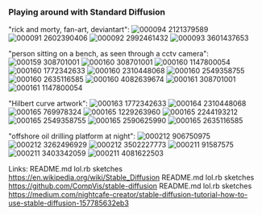 ### Playing around with Standard Diffusion
"rick and morty, fan-art, deviantart": ![000094 2121379589](https://user-images.githubusercontent.com/44345/190524644-919ad5de-1595-4f34-ae54-9fdbb4a07da8.png) ![000091 2602390406](https://user-images.githubusercontent.com/44345/190524635-28737c6d-918a-447e-914a-d2d57226dda9.png) ![000092 2992461432](https://user-images.githubusercontent.com/44345/190524639-8669c8d1-2950-4578-baec-0a0864bf5e56.png) ![000093 3601437653](https://user-images.githubusercontent.com/44345/190524641-80576736-eb5d-4c7a-8652-b82487a24791.png)   "person sitting on a bench, as seen through a cctv camera": ![000159 308701001](https://user-images.githubusercontent.com/44345/190524311-6ea229f1-49d8-4f71-ac4f-5788f8ba3691.png) ![000160 308701001](https://user-images.githubusercontent.com/44345/190524312-8c8437a9-e05f-493f-a602-79d3165ddae0.png) ![000160 1147800054](https://user-images.githubusercontent.com/44345/190524316-5e7eee8f-dc2c-4c70-8006-5de0366e0a3c.png) ![000160 1772342633](https://user-images.githubusercontent.com/44345/190524318-fa221ccb-2fb7-41a1-981b-17c5fc48c5bf.png) ![000160 2310448068](https://user-images.githubusercontent.com/44345/190524320-2564836b-0bc8-41d3-a0ba-1429cf47e52a.png) ![000160 2549358755](https://user-images.githubusercontent.com/44345/190524323-22bb28a9-e90c-4432-ad6c-a6b0fe161df9.png) ![000160 2635116585](https://user-images.githubusercontent.com/44345/190524324-d44f7042-13b5-4b20-ab16-5af3e2bc35e2.png) ![000160 4082639674](https://user-images.githubusercontent.com/44345/190524327-bb850816-0b76-4a28-bad2-066e5e684774.png) ![000161 308701001](https://user-images.githubusercontent.com/44345/190524328-dbe750b9-75fc-4982-9913-204444a0eb0e.png) ![000161 1147800054](https://user-images.githubusercontent.com/44345/190524330-37e8cbbd-86fe-40cb-a009-b373de3121da.png)    "Hilbert curve artwork": ![000163 1772342633](https://user-images.githubusercontent.com/44345/190524223-acc8e18f-06d8-412c-9fde-dd0abd7c1b25.png) ![000164 2310448068](https://user-images.githubusercontent.com/44345/190524227-b3ee7fdb-99a2-4176-b201-30c28db870f6.png) ![000165 769978324](https://user-images.githubusercontent.com/44345/190524229-e1b4c1b2-60c8-4914-87ca-e55a7199822a.png) ![000165 1229263960](https://user-images.githubusercontent.com/44345/190524232-5b730bb5-b1e7-4b95-9419-429717bdf101.png) ![000165 2244193212](https://user-images.githubusercontent.com/44345/190524234-7d8593a2-7b3c-4fc6-a509-0650a2990763.png) ![000165 2549358755](https://user-images.githubusercontent.com/44345/190524236-cefbaa76-5c2a-478b-afa4-9714c2eaca19.png) ![000165 2590625990](https://user-images.githubusercontent.com/44345/190524237-87daee7c-90dd-4a84-ae58-7a4096ae851e.png) ![000165 2635116585](https://user-images.githubusercontent.com/44345/190524240-b04fbe99-4518-47e5-912f-80895f072f5b.png)   "offshore oil drilling platform at night": ![000212 906750975](https://user-images.githubusercontent.com/44345/190524169-af80fc61-f3fc-4d8c-9202-13074787fad1.png) ![000212 3262496929](https://user-images.githubusercontent.com/44345/190524171-7380fdc9-527c-4949-be05-c629ea7c8a2f.png) ![000212 3502227773](https://user-images.githubusercontent.com/44345/190524174-5b2c368f-a804-461f-bc06-facb164c0400.png) ![000211 91587575](https://user-images.githubusercontent.com/44345/190524161-42770f39-61f4-4327-a67f-17fd2c7335d2.png) ![000211 3403342059](https://user-images.githubusercontent.com/44345/190524166-fe0b3044-aef2-428d-89a3-37f876efaebc.png) ![000211 4081622503](https://user-images.githubusercontent.com/44345/190524167-7af798a8-6f15-43ed-b411-87ef46841627.png)   Links: README.md lol.rb sketches https://en.wikipedia.org/wiki/Stable_Diffusion README.md lol.rb sketches https://github.com/CompVis/stable-diffusion README.md lol.rb sketches https://medium.com/nightcafe-creator/stable-diffusion-tutorial-how-to-use-stable-diffusion-157785632eb3
